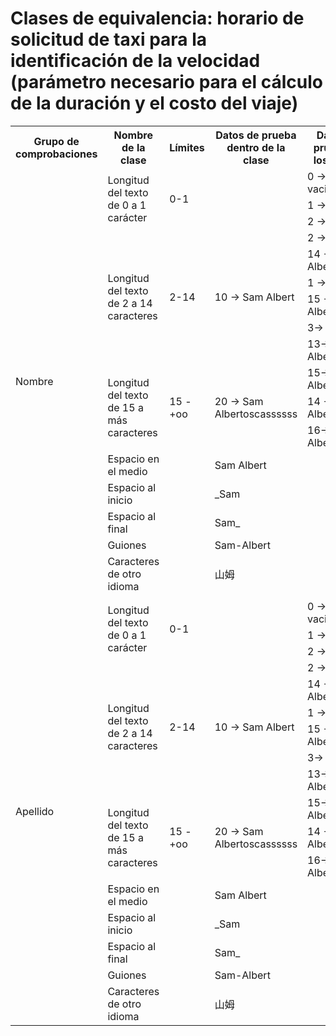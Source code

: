 # Clases de equivalencia: horario de solicitud de taxi para la identificación de la velocidad (parámetro necesario para el cálculo de la duración y el costo del viaje)

<table>
  <tr>
    <th>Grupo de comprobaciones</th>
    <th>Nombre de la clase</th>
    <th>Límites</th>
    <th>Datos de prueba dentro de la clase</th>
    <th>Datos de prueba en los límites</th>
    <th>Clarificación y optimización</th>
  </tr>
  <!-- Nombre -->
  <!--  -->
  <tr>
    <td rowspan="17">Nombre</td>
    <td rowspan="3">Longitud del texto de 0 a 1 carácter</td>
    <td rowspan="3">0-1</td>
    <td rowspan="3"></td>
    <td>0 -> String vacio</td>
    <td rowspan="3">0 -> String vacio<br>1 -> S</td>
  </tr>
  <tr>
    <td>1 -> S</td>
  </tr>
  <tr>
    <td>2 -> Sa</td>
  </tr>
  <!--  -->
  <tr>
    <td rowspan="6">Longitud del texto de 2 a 14 caracteres</td>
    <td rowspan="6">2-14</td>
    <td rowspan="6">10 -> Sam Albert</td>
    <td>2 -> Sa</td>
    <td rowspan="6">2 -> Sa<br>14 -> Sam Albertosca<br>3-> Sam<br>13-> Sam Albertosc</td>
  </tr>
  <tr>
    <td>14 -> Sam Albertosca</td>
  </tr>
  <tr>
    <td>1 -> S</td>
  </tr>
  <tr>
    <td>15 -> Sam Albertoscas</td>
  </tr>
  <tr>
    <td>3-> Sam</td>
  </tr>
  <tr>
    <td>13-> Sam Albertosc</td>
  </tr>
  <!--  -->
  <tr>
    <td rowspan="3">Longitud del texto de 15 a más caracteres</td>
    <td rowspan="3">15 - +oo</td>
    <td rowspan="3">20 -> Sam Albertoscassssss</td>
    <td>15-> Sam Albertoscas</td>
    <td rowspan="3">15-> Sam Albertoscas<br>16-> Sam Albertoscass</td>
  </tr>
  <tr>
    <td>14 -> Sam Albertosca</td>
  </tr>
  <tr>
    <td>16-> Sam Albertoscass</td>
  </tr>
  <!--  -->
  <tr>
    <td>Espacio en el medio</td>
    <td></td>
    <td>Sam Albert</td>
    <td></td>
    <td></td>
  </tr>
  <!--  -->
  <tr>
    <td>Espacio al inicio</td>
    <td></td>
    <td>_Sam</td>
    <td></td>
    <td>_Sam</td>
  </tr>
  <!--  -->
  <tr>
    <td>Espacio al final</td>
    <td></td>
    <td>Sam_</td>
    <td></td>
    <td>Sam_</td>
  </tr>
  <!--  -->
  <tr>
    <td>Guiones</td>
    <td></td>
    <td>Sam-Albert</td>
    <td></td>
    <td>Sam-Albert</td>
  </tr>
  <!--  -->
  <tr>
    <td>Caracteres de otro idioma</td>
    <td></td>
    <td>山姆</td>
    <td></td>
    <td>山姆</td>
  </tr>
  <!-- Intermedio -->
  <tr>
    <td></td>
    <td></td>
    <td></td>
    <td></td>
    <td></td>
    <td></td>
  </tr>
  <!-- Apellido -->
  <!--  -->
  <tr>
    <td rowspan="17">Apellido</td>
    <td rowspan="3">Longitud del texto de 0 a 1 carácter</td>
    <td rowspan="3">0-1</td>
    <td rowspan="3"></td>
    <td>0 -> String vacio</td>
    <td rowspan="3">0 -> String vacio<br>1 -> S</td>
  </tr>
  <tr>
    <td>1 -> S</td>
  </tr>
  <tr>
    <td>2 -> Sa</td>
  </tr>
  <!--  -->
  <tr>
    <td rowspan="6">Longitud del texto de 2 a 14 caracteres</td>
    <td rowspan="6">2-14</td>
    <td rowspan="6">10 -> Sam Albert</td>
    <td>2 -> Sa</td>
    <td rowspan="6">2 -> Sa<br>14 -> Sam Albertosca<br>3-> Sam<br>13-> Sam Albertosc</td>
  </tr>
  <tr>
    <td>14 -> Sam Albertosca</td>
  </tr>
  <tr>
    <td>1 -> S</td>
  </tr>
  <tr>
    <td>15 -> Sam Albertoscas</td>
  </tr>
  <tr>
    <td>3-> Sam</td>
  </tr>
  <tr>
    <td>13-> Sam Albertosc</td>
  </tr>
  <!--  -->
  <tr>
    <td rowspan="3">Longitud del texto de 15 a más caracteres</td>
    <td rowspan="3">15 - +oo</td>
    <td rowspan="3">20 -> Sam Albertoscassssss</td>
    <td>15-> Sam Albertoscas</td>
    <td rowspan="3">15-> Sam Albertoscas<br>16-> Sam Albertoscass</td>
  </tr>
  <tr>
    <td>14 -> Sam Albertosca</td>
  </tr>
  <tr>
    <td>16-> Sam Albertoscass</td>
  </tr>
  <!--  -->
  <tr>
    <td>Espacio en el medio</td>
    <td></td>
    <td>Sam Albert</td>
    <td></td>
    <td></td>
  </tr>
  <!--  -->
  <tr>
    <td>Espacio al inicio</td>
    <td></td>
    <td>_Sam</td>
    <td></td>
    <td>_Sam</td>
  </tr>
  <!--  -->
  <tr>
    <td>Espacio al final</td>
    <td></td>
    <td>Sam_</td>
    <td></td>
    <td>Sam_</td>
  </tr>
  <!--  -->
  <tr>
    <td>Guiones</td>
    <td></td>
    <td>Sam-Albert</td>
    <td></td>
    <td>Sam-Albert</td>
  </tr>
  <!--  -->
  <tr>
    <td>Caracteres de otro idioma</td>
    <td></td>
    <td>山姆</td>
    <td></td>
    <td>山姆</td>
  </tr>
 
 
 

